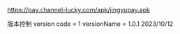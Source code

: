 https://pay.channel-lucky.com/apk/jingyupay.apk

版本控制
version code = 1  versionName = 1.0.1  2023/10/12
